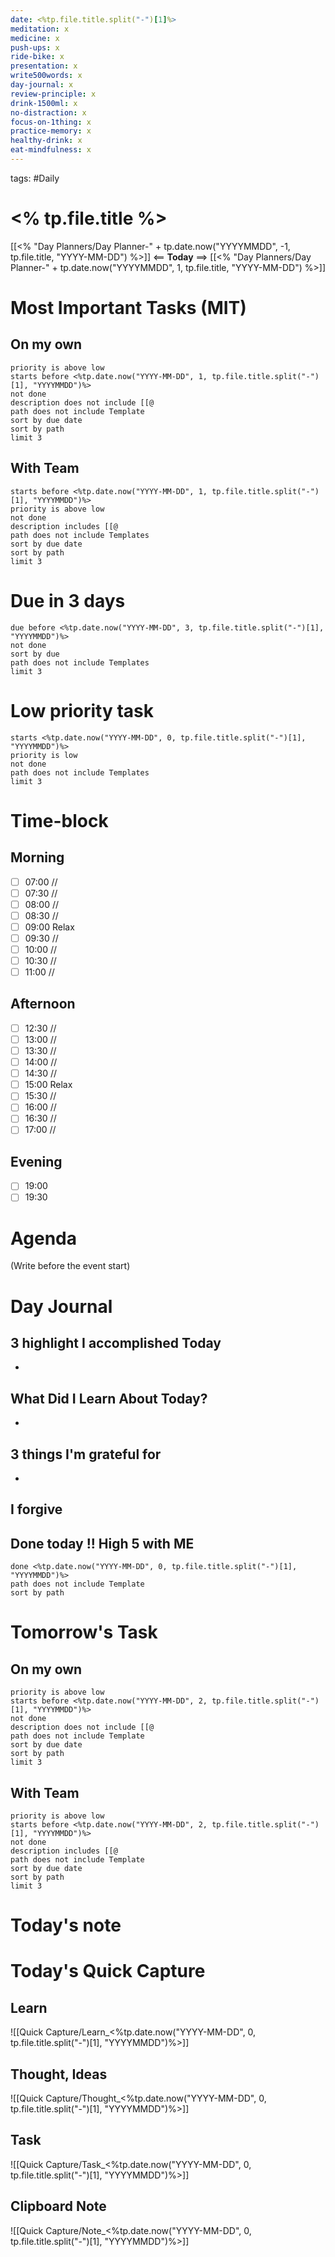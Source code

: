 ```yaml
---
date: <%tp.file.title.split("-")[1]%>
meditation: x
medicine: x
push-ups: x
ride-bike: x
presentation: x
write500words: x
day-journal: x
review-principle: x
drink-1500ml: x
no-distraction: x
focus-on-1thing: x
practice-memory: x
healthy-drink: x
eat-mindfulness: x
---
```

tags: #Daily
# <% tp.file.title %>
[[<% "Day Planners/Day Planner-" + tp.date.now("YYYYMMDD", -1, tp.file.title, "YYYY-MM-DD") %>]]  <== **Today** ==> [[<% "Day Planners/Day Planner-" + tp.date.now("YYYYMMDD", 1, tp.file.title, "YYYY-MM-DD") %>]] 
# Most Important Tasks (MIT)
## On my own
```tasks
priority is above low
starts before <%tp.date.now("YYYY-MM-DD", 1, tp.file.title.split("-")[1], "YYYYMMDD")%>
not done
description does not include [[@
path does not include Template
sort by due date
sort by path
limit 3
```
## With Team
```tasks
starts before <%tp.date.now("YYYY-MM-DD", 1, tp.file.title.split("-")[1], "YYYYMMDD")%>
priority is above low
not done
description includes [[@
path does not include Templates
sort by due date
sort by path
limit 3
```
# Due in 3 days
```tasks
due before <%tp.date.now("YYYY-MM-DD", 3, tp.file.title.split("-")[1], "YYYYMMDD")%>
not done
sort by due
path does not include Templates
limit 3
```
# Low priority task
```tasks
starts <%tp.date.now("YYYY-MM-DD", 0, tp.file.title.split("-")[1], "YYYYMMDD")%>
priority is low
not done
path does not include Templates
limit 3
```
# Time-block
## Morning
- [ ] 07:00 //
- [ ] 07:30 //
- [ ] 08:00 //
- [ ] 08:30 //
- [ ] 09:00 Relax
- [ ] 09:30 //
- [ ] 10:00 //
- [ ] 10:30 //
- [ ] 11:00 //
## Afternoon
- [ ] 12:30 //
- [ ] 13:00 //
- [ ] 13:30 //
- [ ] 14:00 //
- [ ] 14:30 //
- [ ] 15:00 Relax
- [ ] 15:30 //
- [ ] 16:00 //
- [ ] 16:30 //
- [ ] 17:00 //
## Evening
- [ ] 19:00 
- [ ] 19:30 
# Agenda
(Write before the event start)

# Day Journal
## 3 highlight I accomplished Today 
- 
## What Did I Learn About Today?
- 
## 3 things I'm grateful for
- 
## I forgive

## Done today !! High 5 with ME
```tasks
done <%tp.date.now("YYYY-MM-DD", 0, tp.file.title.split("-")[1], "YYYYMMDD")%>
path does not include Template
sort by path
```

# Tomorrow's Task
## On my own
```tasks
priority is above low
starts before <%tp.date.now("YYYY-MM-DD", 2, tp.file.title.split("-")[1], "YYYYMMDD")%>
not done
description does not include [[@
path does not include Template
sort by due date
sort by path
limit 3
```
## With Team
```tasks
priority is above low
starts before <%tp.date.now("YYYY-MM-DD", 2, tp.file.title.split("-")[1], "YYYYMMDD")%>
not done
description includes [[@
path does not include Template
sort by due date
sort by path
limit 3
```

# Today's note

# Today's Quick Capture
## Learn
![[Quick Capture/Learn_<%tp.date.now("YYYY-MM-DD", 0, tp.file.title.split("-")[1], "YYYYMMDD")%>]]
## Thought, Ideas
![[Quick Capture/Thought_<%tp.date.now("YYYY-MM-DD", 0, tp.file.title.split("-")[1], "YYYYMMDD")%>]]
## Task
![[Quick Capture/Task_<%tp.date.now("YYYY-MM-DD", 0, tp.file.title.split("-")[1], "YYYYMMDD")%>]]
## Clipboard Note
![[Quick Capture/Note_<%tp.date.now("YYYY-MM-DD", 0, tp.file.title.split("-")[1], "YYYYMMDD")%>]]